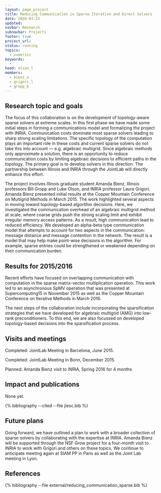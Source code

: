 ```yaml
---
layout: page_project
title: Reducing Communication in Sparse Iterative and Direct Solvers
date: 2016-03-23
updated:
navbar: Research
subnavbar: Projects
footer: true
project_url:
status: running
topics:
  - numerics
keywords:
  -
head: olson_l
members:
  - bienz_a
  - grigori_l
  - gropp_b
---
```


## Research topic and goals

The focus of this collaboration is on the development of topology-aware sparse solvers at extreme
scales. In this first phase we have made some initial steps in forming a communications
model and formalizing the project with INRIA.
Communication costs dominate most sparse solvers leading to sharp strong scaling limitations.
The specific topology of the computation plays an important role in these costs and current sparse
solvers do not take this into account — e.g. algebraic multigrid. Since algebraic methods only approximate
a solution, there is an opportunity to reduce communication costs by limiting algebraic
decisions to efficient paths in the topology.
The primary goal is to develop solvers in this direction. The partnership between Illinois and
INRIA through the JointLab will directly enhance this effort.

The project involves Illinois graduate student Amanda Bienz, Illinois professors Bill Gropp
and Luke Olson, and INRIA professor Laura Grigori. Amanda Bienz presented initial results at
the Copper Mountain Conference on Multigrid Methods in March 2015. The work highlighted
several aspects in moving toward topology-based algorithm decisions. Here, we investigated the
communication overhead of an algebraic multigrid method at scale, where coarse grids push the
strong scaling limit and exhibit irregular memory access patterns. As a result, high communication
lead to reduced efficiency. We developed an alpha-beta type communication model that attempts
to account for two aspects in the communication: message distance and message contention in the
network. The result is a model that may help make point-wise decisions in the algorithm. For
example, sparse entries could be strengthened or weakened depending on their communication
burden.


## Results for 2015/2016

Recent efforts have focused on overlapping communication with computation in the
sparse matrix-vector multiplication operation.  This work led to an
asynchronous SpMV operation that was presented at Supercomputing15 in November
2015 as well as the Copper Mountain Conference on Iterative Methods in March
2016.

The next steps of the collaboration include incorporating the sparsification
strategies that we have developed for algebraic multigrid (AMG) into low-rank
preconditioners.  To this end, we are also focussed on developed topology-based
decisions into the sparsification process.

## Visits and meetings

Completed: JointLab Meeting in Barcelona, June 2015.

Completed: JointLab Meeting in Bonn, December 2015.

Planned: Amanda Bienz visit to INRIA, Spring 2016 for 4 months

## Impact and publications

None yet.

{% bibliography --cited --file jlesc.bib %}


## Future plans

Going forward, we have outlined a plan to work with a broader collection of
sparse solvers by collaborating with the expertise at INRIA. Amanda Bienz will
be supported through the NSF Grow project for a four-month visit to INRIA to
work with Grigori and others on these topics.   We continue to anticipate
meeting again at SIAM PP in Paris as well as the Joint Lab meeting in Lyon.

## References

{% bibliography --file external/reducing_communication_sparse.bib %}
